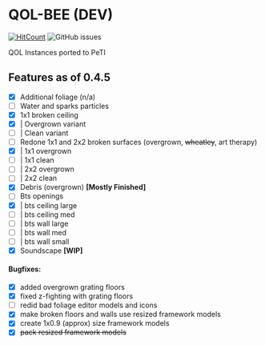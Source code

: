 # QOL-BEE (DEV)
[![HitCount](http://hits.dwyl.com/koerismo/QOL-BEE.svg)](http://hits.dwyl.com/koerismo/QOL-BEE)
![GitHub issues](https://img.shields.io/github/issues/koerismo/QOL-BEE?color=333&style=flat-square)
 
 QOL Instances ported to PeTI

## Features as of 0.4.5
- [x] Additional foliage (n/a)
- [ ] Water and sparks particles
- [x] 1x1 broken ceiling
- [x] | Overgrown variant
- [ ] | Clean variant
- [ ] Redone 1x1 and 2x2 broken surfaces (overgrown, ~~wheatley~~, art therapy)
- [x] | 1x1 overgrown
- [ ] | 1x1 clean
- [ ] | 2x2 overgrown
- [ ] | 2x2 clean
- [x] Debris (overgrown) **[Mostly Finished]**
- [ ] Bts openings
- [x] | bts ceiling large
- [ ] | bts ceiling med
- [ ] | bts wall large
- [ ] | bts wall med
- [ ] | bts wall small
- [x] Soundscape **[WIP]**

#### Bugfixes:
- [x] added overgrown grating floors
- [x] fixed z-fighting with grating floors
- [ ] redid bad foliage editor models and icons
- [x] make broken floors and walls use resized framework models
- [x] create 1x0.9 (approx) size framework models
- [x] ~~pack resized framework models~~
